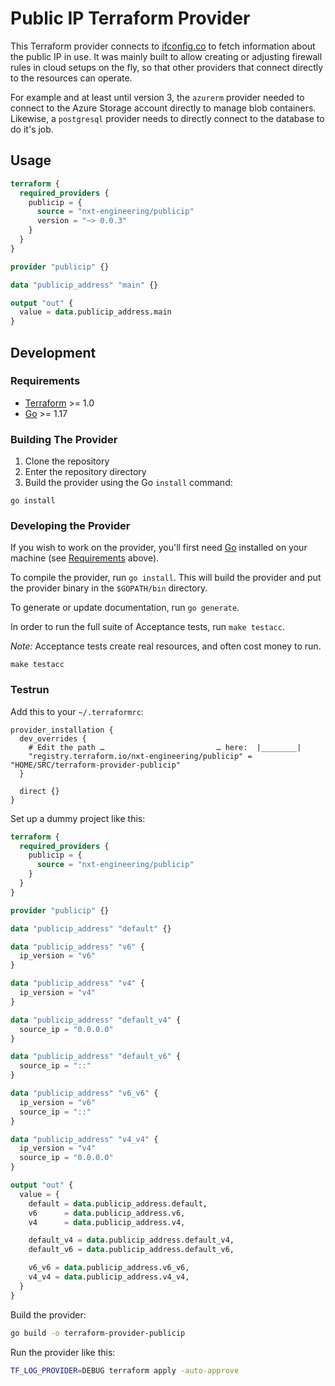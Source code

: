 # Public IP Terraform Provider

This Terraform provider connects to [ifconfig.co](https://ifconfig.co) to fetch information about the public IP in use.
It was mainly built to allow creating or adjusting firewall rules in cloud setups on the fly,
so that other providers that connect directly to the resources can operate.

For example and at least until version 3,
the `azurerm` provider needed to connect to the Azure Storage account directly to manage blob containers.
Likewise, a `postgresql` provider needs to directly connect to the database to do it's job.

## Usage

```terraform
terraform {
  required_providers {
    publicip = {
      source = "nxt-engineering/publicip"
      version = "~> 0.0.3"
    }
  }
}

provider "publicip" {}

data "publicip_address" "main" {}

output "out" {
  value = data.publicip_address.main
}
```


## Development

### Requirements

- [Terraform](https://www.terraform.io/downloads.html) >= 1.0
- [Go](https://golang.org/doc/install) >= 1.17

### Building The Provider

1. Clone the repository
1. Enter the repository directory
1. Build the provider using the Go `install` command:

```shell
go install
```

### Developing the Provider

If you wish to work on the provider, you'll first need [Go](http://www.golang.org) installed on your machine (see [Requirements](#requirements) above).

To compile the provider, run `go install`.
This will build the provider and put the provider binary in the `$GOPATH/bin` directory.

To generate or update documentation, run `go generate`.

In order to run the full suite of Acceptance tests, run `make testacc`.

*Note:* Acceptance tests create real resources, and often cost money to run.

```shell
make testacc
```

### Testrun

Add this to your `~/.terraformrc`:

```hcl
provider_installation {
  dev_overrides {
    # Edit the path …                         … here:  |________|
    "registry.terraform.io/nxt-engineering/publicip" = "HOME/SRC/terraform-provider-publicip"
  }

  direct {}
}
```

Set up a dummy project like this:

```terraform
terraform {
  required_providers {
    publicip = {
      source = "nxt-engineering/publicip"
    }
  }
}

provider "publicip" {}

data "publicip_address" "default" {}

data "publicip_address" "v6" {
  ip_version = "v6"
}

data "publicip_address" "v4" {
  ip_version = "v4"
}

data "publicip_address" "default_v4" {
  source_ip = "0.0.0.0"
}

data "publicip_address" "default_v6" {
  source_ip = "::"
}

data "publicip_address" "v6_v6" {
  ip_version = "v6"
  source_ip = "::"
}

data "publicip_address" "v4_v4" {
  ip_version = "v4"
  source_ip = "0.0.0.0"
}

output "out" {
  value = {
    default = data.publicip_address.default,
    v6      = data.publicip_address.v6,
    v4      = data.publicip_address.v4,

    default_v4 = data.publicip_address.default_v4,
    default_v6 = data.publicip_address.default_v6,

    v6_v6 = data.publicip_address.v6_v6,
    v4_v4 = data.publicip_address.v4_v4,
  }
}
```

Build the provider:

```bash
go build -o terraform-provider-publicip
```

Run the provider like this:

```bash
TF_LOG_PROVIDER=DEBUG terraform apply -auto-approve
```
